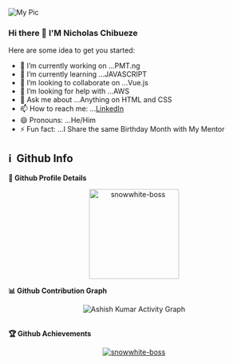 
![My Pic](https://raw.githubusercontent.com/blueedgetechno/blueedgetechno/master/img/profile.gif)
 

### Hi there 👋 I'M Nicholas Chibueze



Here are some idea to get you started:

- 🔭 I’m currently working on ...PMT.ng
- 🌱 I’m currently learning ...JAVASCRIPT
- 👯 I’m looking to collaborate on ...Vue.js
- 🤔 I’m looking for help with ...AWS
- 💬 Ask me about ...Anything on HTML and CSS
- 📫 How to reach me: ...[LinkedIn](https://www.linkedin.com/in/nicholas-chibueze-michael-05b235206)
- 😄 Pronouns: ...He/Him
- ⚡ Fun fact: ...I Share the same Birthday Month with My Mentor


<h2>ℹ️ &nbsp;Github Info</h2>
	
  <summary><b>🔎 Github Profile Details</b></summary>
<p align="center"><img height="180em" src="https://github-profile-summary-cards.vercel.app/api/cards/profile-details?username=Nicholaschibueze&theme=github_dark" alt="snowwhite-boss" align = "center"/></p>


<!-- - <summary><b>⚡ Github Stats</b></summary>
<p align="center"><img height="180em" src="https://github-readme-stats.vercel.app/api?username=Nicholaschibueze&hide_border=true&count_private=true&show_icons=true&theme=radical" alt="snowwhite-boss" align = "center"/>
<img height="180em" src="https://github-readme-stats.vercel.app/api/top-langs?username=Nicholaschibueze&show_icons=true&locale=en&layout=compact&hide_border=true&theme=radical" alt="snowwhite-boss" align = "center"/></p>
 -->
<summary><b>📊 Github Contribution Graph</b></summary>
<p align="center"<a href="#"><img alt="Ashish Kumar Activity Graph" src="https://activity-graph.herokuapp.com/graph?username=Nicholaschibueze&bg_color=0D1117&color=e05397&line=e05397&point=FFFFFF&hide_border=true&" /></a></p>

<br>

 <summary><b>🏆 Github Achievements</b></summary>
<p align="center"> <a href="https://github.com/snowwhite-boss"><img src="https://github-profile-trophy.vercel.app/?username=Nicholaschibueze&margin-w=5&theme=radical" alt="snowwhite-boss" /></a> </p>



